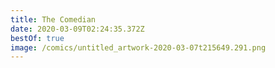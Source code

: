 ```yaml
---
title: The Comedian
date: 2020-03-09T02:24:35.372Z
bestOf: true
image: /comics/untitled_artwork-2020-03-07t215649.291.png
---
```


